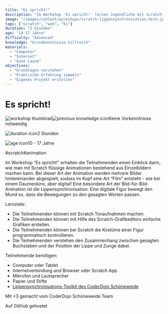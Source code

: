 ```yaml
---
title: "Es spricht!"
description: "Im Workshop 'Es spricht!' lernen Jugendliche mit Scratch, wie sie flüssige Animationen und Lippensynchronisation für digitale Figuren gestalten können."
image: "/images/content/workshops/scratch-lippensynchronisation-hero.jpg"
tags: ["scratch", "web", "ki"]
duration: "2 Stunden"
age: "14-17 Jahre"
difficulty: "Advanced"
knowledge: "Grundkenntnisse hilfreich"
materials:
  - "Computer"
  - "Internet"
  - "Gute Laune"
objectives:
  - "Grundlagen verstehen"
  - "Praktische Erfahrung sammeln"
  - "Eigenes Projekt erstellen"
---
```


# Es spricht!

![workshop thumbnail](/de/workshops/scratch-lippensynchronisation/lippensynchronisation.png)![previous knowledge icon](/images/knowledge.svg)Keine Vorkenntnisse notwendig

![duration icon](/images/clock.svg)2 Stunden

![age icon](/images/user.svg)10 - 17 Jahre

#scratch#animation

Im Workshop “Es spricht!” erhalten die Teilnehmenden einen Einblick darin, wie man mit Scratch flüssige Animationen bestehend aus Einzelbildern machen kann. Bei dieser Art der Animation werden mehrere Bilder hintereinander abgespielt, sodass im Kopf eine Art “Film” entsteht - wie bei einem Daumenkino, aber digital! Eine besondere Art der Bild-für-Bild-Animation ist die Lippensynchronisation: Eine digitale Figur bewegt den Mund so, dass die Bewegungen zu den gesagten Worten passen.

Lernziele:

- Die Teilnehmenden können mit Scratch Tonaufnahmen machen.
- Die Teilnehmenden können mit Hilfe des Scratch-Grafikeditors einfache Grafiken erstellen.
- Die Teilnehmenden können bei Scratch die Kostüme einer Figur programmatisch kontrollieren.
- Die Teilnehmenden verstehen den Zusammenhang zwischen gesagten Buchstaben und der Position der Lippe und Zunge dabei.

Teilnehmende benötigen:

- Computer oder Tablet
- Internetverbindung und Browser oder Scratch App
- Mikrofon und Lautsprecher
- Papier und Stifte
- [Lippensynchronisations-Toolkit des CoderDojo Schöneweide](https://scratch.mit.edu/projects/455626392/)

Mit <3 gemacht vom CoderDojo Schöneweide Team

Auf GitHub gehostet

